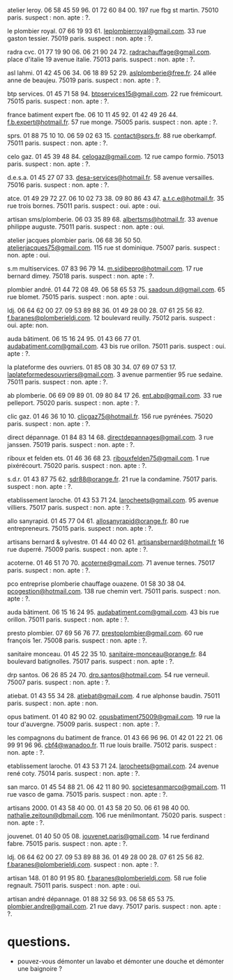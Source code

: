 atelier leroy.
06 58 45 59 96.
01 72 60 84 00.
197 rue fbg st martin.
75010 paris.
suspect : non.
apte : ?.


le plombier royal.
07 66 19 93 61.
leplombierroyal@gmail.com.
33 rue gaston tessier.
75019 paris.
suspect : non.
apte : ?.


radra cvc.
01 77 19 90 06.
06 21 90 24 72.
radrachauffage@gmail.com.
place d'italie 19 avenue italie.
75013 paris.
suspect : non.
apte : ?.


asl lahmi.
01 42 45 06 34.
06 18 89 52 29.
aslplomberie@free.fr.
24 allée anne de beaujeu.
75019 paris.
suspect : non.
apte : ?.


btp services.
01 45 71 58 94.
btpservices15@gmail.com.
22 rue frémicourt.
75015 paris.
suspect : non.
apte : ?.


france batiment expert fbe.
06 10 11 45 92.
01 42 49 26 44.
f.b.expert@hotmail.fr.
57 rue monge.
75005 paris.
suspect : non.
apte : ?.


sprs.
01 88 75 10 10.
06 59 02 63 15.
contact@sprs.fr.
88 rue oberkampf.
75011 paris.
suspect : non.
apte : ?.


celo gaz.
01 45 39 48 84.
celogaz@gmail.com.
12 rue campo formio.
75013 paris.
suspect : non.
apte : ?.


d.e.s.a.
01 45 27 07 33.
desa-services@hotmail.fr.
58 avenue versailles.
75016 paris.
suspect : non.
apte : ?.


atce.
01 49 29 72 27.
06 10 02 73 38.
09 80 86 43 47.
a.t.c.e@hotmail.fr.
35 rue trois bornes.
75011 paris.
suspect : oui.
apte : oui.


artisan sms/plomberie.
06 03 35 89 68.
albertsms@hotmail.fr.
33 avenue philippe auguste.
75011 paris.
suspect : non.
apte : oui.


atelier jacques plombier paris.
06 68 36 50 50.
atelierjacques75@gmail.com.
115 rue st dominique.
75007 paris.
suspect : non.
apte : oui.


s.m multiservices.
07 83 96 79 14.
m.sidibepro@hotmail.com.
17 rue bernard dimey.
75018 paris.
suspect : non.
apte : ?.


plombier andré.
01 44 72 08 49.
06 58 65 53 75.
saadoun.d@gmail.com.
65 rue blomet.
75015 paris.
suspect : non.
apte : oui.


ldj.
06 64 62 00 27.
09 53 89 88 36.
01 49 28 00 28.
07 61 25 56 82.
f.baranes@plomberieldj.com.
12 boulevard reuilly.
75012 paris.
suspect : oui.
apte: non.


auda bâtiment.
06 15 16 24 95.
01 43 66 77 01.
audabatiment.com@gmail.com.
43 bis rue orillon.
75011 paris.
suspect : oui.
apte : ?.


la plateforme des ouvriers.
01 85 08 30 34.
07 69 07 53 17.
laplateformedesouvriers@gmail.com.
3 avenue parmentier 95 rue sedaine.
75011 paris.
suspect : non.
apte : ?.


ab plomberie.
06 69 09 89 01.
09 80 84 17 26.
ent.abp@gmail.com.
33 rue pelleport.
75020 paris.
suspect : non.
apte : ?.


clic gaz.
01 46 36 10 10.
clicgaz75@hotmail.fr.
156 rue pyrénées.
75020 paris.
suspect : non.
apte : ?.


direct dépannage.
01 84 83 14 68.
directdepannages@gmail.com.
3 rue janssen.
75019 paris.
suspect : non.
apte : ?.


riboux et felden ets.
01 46 36 68 23.
ribouxfelden75@gmail.com.
1 rue pixérécourt.
75020 paris.
suspect : non.
apte : ?.


s.d.r.
01 43 87 75 62.
sdr88@orange.fr.
21 rue la condamine.
75017 paris.
suspect : non.
apte : ?.


etablissement laroche.
01 43 53 71 24.
larocheets@gmail.com.
95 avenue villiers.
75017 paris.
suspect : non.
apte : ?.


allo sanyrapid.
01 45 77 04 61.
allosanyrapid@orange.fr.
80 rue entrepreneurs.
75015 paris.
suspect : non.
apte : ?.


artisans bernard & sylvestre.
01 44 40 02 61.
artisansbernard@hotmail.fr
16 rue duperré.
75009 paris.
suspect : non.
apte : ?.


acoterne.
01 46 51 70 70.
acoterne@gmail.com.
71 avenue ternes.
75017 paris.
suspect : non.
apte : ?.


pco entreprise plomberie chauffage ouazene.
01 58 30 38 04.
pcogestion@hotmail.com.
138 rue chemin vert.
75011 paris.
suspect : non.
apte : ?.


auda bâtiment.
06 15 16 24 95.
audabatiment.com@gmail.com.
43 bis rue orillon.
75011 paris.
suspect : non.
apte : ?.


presto plombier.
07 69 56 76 77.
prestoplombier@gmail.com.
60 rue françois 1er.
75008 paris.
suspect : non.
apte : ?.


sanitaire monceau.
01 45 22 35 10.
sanitaire-monceau@orange.fr.
84 boulevard batignolles.
75017 paris.
suspect : non.
apte : ?.


drp santos.
06 26 85 24 70.
drp.santos@hotmail.com.
54 rue verneuil.
75007 paris.
suspect : non.
apte : ?.


atiebat.
01 43 55 34 28.
atiebat@gmail.com.
4 rue alphonse baudin.
75011 paris.
suspect : non.
apte : non.


opus batiment.
01 40 82 90 02.
opusbatiment75009@gmail.com.
19 rue la tour d'auvergne.
75009 paris.
suspect : non.
apte : ?.


les compagnons du batiment de france.
01 43 66 96 96.
01 42 01 22 21.
06 99 91 96 96.
cbf4@wanadoo.fr.
11 rue louis braille.
75012 paris.
suspect : non.
apte : ?.


etablissement laroche.
01 43 53 71 24.
larocheets@gmail.com.
24 avenue rené coty.
75014 paris.
suspect : non.
apte : ?.


san marco.
01 45 54 88 21.
06 42 11 80 90.
societesanmarco@gmail.com.
11 rue vasco de gama.
75015 paris.
suspect : non.
apte : ?.


artisans 2000.
01 43 58 40 00.
01 43 58 20 50.
06 61 98 40 00.
nathalie.zeitoun@dbmail.com.
106 rue ménilmontant.
75020 paris.
suspect : non.
apte : ?.


jouvenet.
01 40 50 05 08.
jouvenet.paris@gmail.com.
14 rue ferdinand fabre.
75015 paris.
suspect : non.
apte : ?.


ldj.
06 64 62 00 27.
09 53 89 88 36.
01 49 28 00 28.
07 61 25 56 82.
f.baranes@plomberieldj.com.
suspect : non.
apte : ?.


artisan 148.
01 80 91 95 80.
f.baranes@plomberieldj.com.
58 rue folie regnault.
75011 paris.
suspect : non.
apte : oui.


artisan andré dépannage.
01 88 32 56 93.
06 58 65 53 75.
plombier.andre@gmail.com.
21 rue davy.
75017 paris.
suspect : non.
apte : ?.


# questions.


- pouvez-vous démonter un lavabo et démonter une douche et démonter une baignoire ?
